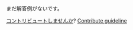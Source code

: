 
まだ解答例がないです。

[コントリビュートしませんか](https://github.com/BFEdev/BFE.dev-solutions/blob/main/design/implement-nested-checkboxes_ja.md)?  [Contribute guideline](https://github.com/BFEdev/BFE.dev-solutions#how-to-contribute)
